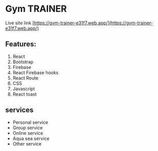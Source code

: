 # Gym TRAINER

Live site link
[https://gym-trainer-e31f7.web.app/](https://gym-trainer-e31f7.web.app/)

## Features:

1.  React
2.  Bootstrap
3.  Firebase
4.  React Firebase hooks
5.  React Route
6.  CSS
7.  Javascript
8.  React toast

## services

- Personal service
- Group service
- Online service
- Aqua sea service
- Other service
